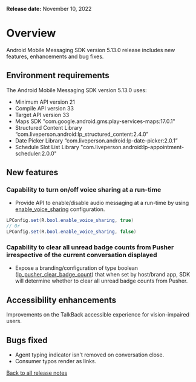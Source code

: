 **Release date:** November 10, 2022

# Overview

Android Mobile Messaging SDK version 5.13.0 release includes new features, enhancements and bug fixes.

## Environment requirements

The Android Mobile Messaging SDK version 5.13.0 uses:

- Minimum API version 21
- Compile API version 33
- Target API version 33
- Maps SDK "com.google.android.gms:play-services-maps:17.0.1"
- Structured Content Library “com.liveperson.android:lp_structured_content:2.4.0”
- Date Picker Library “com.liveperson.android:lp-date-picker:2.0.1”
- Schedule Slot List Library "com.liveperson.android:lp-appointment-scheduler:2.0.0"

## New features

### Capability to turn on/off voice sharing at a run-time
- Provide API to enable/disable audio messaging at a run-time by using [enable_voice_sharing](mobile-app-messaging-sdk-for-android-sdk-attributes-5-0-and-above.html#enable_voice_sharing) configuration.
```java
LPConfig.set(R.bool.enable_voice_sharing, true)
// Or
LPConfig.set(R.bool.enable_voice_sharing, false)
```

### Capability to clear all unread badge counts from Pusher irrespective of the current conversation displayed
- Expose a branding/configuration of type boolean ([lp_pusher_clear_badge_count](mobile-app-messaging-sdk-for-android-sdk-attributes-5-0-and-above.html#lp_pusher_clear_badge_count)) that when set by host/brand app, SDK will determine whether to clear all unread badge counts from Pusher.

## Accessibility enhancements
Improvements on the TalkBack accessible experience for vision-impaired users.

## Bugs fixed
- Agent typing indicator isn't removed on conversation close.
- Consumer typos render as links.

<div class="btn-wrapper">
<a class="back-btn" href="mobile-app-messaging-sdk-for-android-all-release-notes.html">Back to all release notes</a>
</div>
